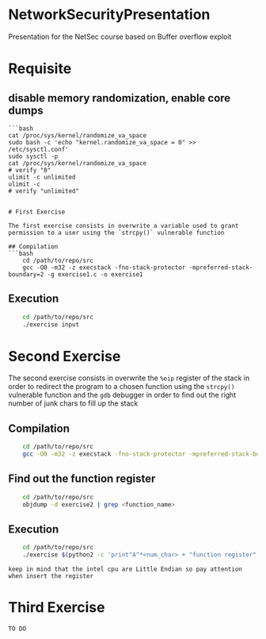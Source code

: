 # NetworkSecurityPresentation
Presentation for the NetSec course based on Buffer overflow exploit

# Requisite
    
## disable memory randomization, enable core dumps
    ```bash
    cat /proc/sys/kernel/randomize_va_space
    sudo bash -c 'echo "kernel.randomize_va_space = 0" >> /etc/sysctl.conf'
    sudo sysctl -p
    cat /proc/sys/kernel/randomize_va_space
    # verify "0"
    ulimit -c unlimited
    ulimit -c
    # verify "unlimited"
```

# First Exercise

The first exercise consists in overwrite a variable used to grant permission to a user using the `strcpy()` vulnerable function

## Compilation
```bash
    cd /path/to/repo/src
    gcc -O0 -m32 -z execstack -fno-stack-protector -mpreferred-stack-boundary=2 -g exercise1.c -o exercise1
```

## Execution
```bash
    cd /path/to/repo/src
    ./exercise input
```
# Second Exercise

The second exercise consists in overwrite the `%eip` register of the stack in order to redirect the program to a chosen function using the `strcpy()` vulnerable function and the `gdb` debugger in order to find out the right number of junk chars to fill up the stack

## Compilation
```bash
    cd /path/to/repo/src
    gcc -O0 -m32 -z execstack -fno-stack-protector -mpreferred-stack-boundary=2 -g exercise2.c -o exercise2
```

## Find out the function register
```bash
    cd /path/to/repo/src
    objdump -d exercise2 | grep <function_name>
```
## Execution
```bash
    cd /path/to/repo/src
    ./exercise $(python2 -c 'print"A"*<num_char> + "function register"')
```
    keep in mind that the intel cpu are Little Endian so pay attention when insert the register
# Third Exercise
    TO DO

